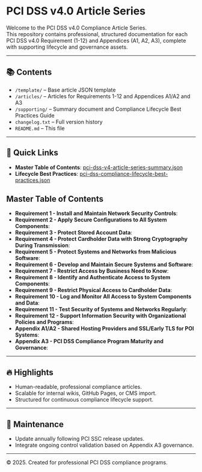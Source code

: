 # PCI DSS v4.0 Article Series

Welcome to the PCI DSS v4.0 Compliance Article Series.  
This repository contains professional, structured documentation for each PCI DSS v4.0 Requirement (1-12) and Appendices (A1, A2, A3), complete with supporting lifecycle and governance assets.

---

## 📚 Contents

- `/template/` – Base article JSON template
- `/articles/` – Articles for Requirements 1-12 and Appendices A1/A2 and A3
- `/supporting/` – Summary document and Compliance Lifecycle Best Practices Guide
- `changelog.txt` – Full version history
- `README.md` – This file

---

## 🚀 Quick Links

- **Master Table of Contents**: [pci-dss-v4-article-series-summary.json](./supporting/pci-dss-v4-article-series-summary.json)
- **Lifecycle Best Practices**: [pci-dss-compliance-lifecycle-best-practices.json](./supporting/pci-dss-compliance-lifecycle-best-practices.json)

## Master Table of Contents

- **Requirement 1 - Install and Maintain Network Security Controls**: [](./articles/requirement-01-install-network-security-controls.md)
- **Requirement 2 - Apply Secure Configurations to All System Components**: [](./articles/requirement-02-apply-secure-configurations.md)
- **Requirement 3 - Protect Stored Account Data**: [](./articles/)
- **Requirement 4 - Protect Cardholder Data with Strong Cryptography During Transmission**: [](./articles/)
- **Requirement 5 - Protect Systems and Networks from Malicious Software**: [](./articles/)
- **Requirement 6 - Develop and Maintain Secure Systems and Software**: [](./articles/)
- **Requirement 7 - Restrict Access by Business Need to Know**: [](./articles/)
- **Requirement 8 - Identify and Authenticate Access to System Components**: [](./articles/)
- **Requirement 9 - Restrict Physical Access to Cardholder Data**: [](./articles/)
- **Requirement 10 - Log and Monitor All Access to System Components and Data**: [](./articles/)
- **Requirement 11 - Test Security of Systems and Networks Regularly**: [](./articles/)
- **Requirement 12 - Support Information Security with Organizational Policies and Programs**: [](./articles/)
- **Appendix A1/A2 - Shared Hosting Providers and SSL/Early TLS for POI Systems**: [](./articles/appendix-a1-a2-shared-hosting-ssl-early-tls.md)
- **Appendix A3 - PCI DSS Compliance Program Maturity and Governance**: [](./articles/appendix-a3-compliance-program-maturity.md)

---

## 🔥 Highlights

- Human-readable, professional compliance articles.
- Scalable for internal wikis, GitHub Pages, or CMS import.
- Structured for continuous compliance lifecycle support.

---

## 📅 Maintenance

- Update annually following PCI SSC release updates.
- Integrate ongoing control validation based on Appendix A3 governance.

---

© 2025. Created for professional PCI DSS compliance programs.

